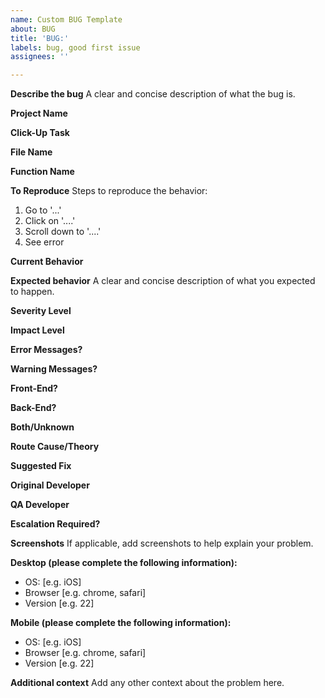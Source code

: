 ```yaml
---
name: Custom BUG Template
about: BUG
title: 'BUG:'
labels: bug, good first issue
assignees: ''

---
```


**Describe the bug**
A clear and concise description of what the bug is.

**Project Name**

**Click-Up Task**

**File Name**

**Function Name**

**To Reproduce**
Steps to reproduce the behavior:
1. Go to '...'
2. Click on '....'
3. Scroll down to '....'
4. See error

**Current Behavior**

**Expected behavior**
A clear and concise description of what you expected to happen.

**Severity Level**

**Impact Level**

**Error Messages?**

**Warning Messages?**

**Front-End?**

**Back-End?**

**Both/Unknown**

**Route Cause/Theory**

**Suggested Fix**

**Original Developer**

**QA Developer**

**Escalation Required?**

**Screenshots**
If applicable, add screenshots to help explain your problem.

**Desktop (please complete the following information):**
 - OS: [e.g. iOS]
 - Browser [e.g. chrome, safari]
 - Version [e.g. 22]

**Mobile (please complete the following information):**
 - OS: [e.g. iOS]
 - Browser [e.g. chrome, safari]
 - Version [e.g. 22]

**Additional context**
Add any other context about the problem here.
